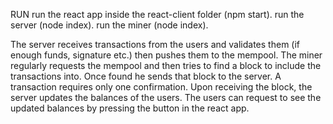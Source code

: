 
RUN
run the react app inside the react-client folder (npm start). 
run the server (node index).
run the miner (node index).

The server receives transactions from the users and validates them (if enough funds, signature etc.) then pushes them to the mempool. 
The miner regularly requests the mempool and then tries to find a block to include the transactions into. 
Once found he sends that block to the server. A transaction requires only one confirmation. 
Upon receiving the block, the server updates the balances of the users. 
The users can request to see the updated balances by pressing the button in the react app.

